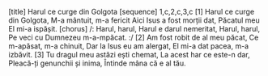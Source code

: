 [title] Harul ce curge din Golgota
[sequence] 1,c,2,c,3,c
[1]
Harul ce curge din Golgota,
M-a mântuit, m-a fericit
Aici Isus a fost morții dat,
Păcatul meu El mi-a ispășit.
[chorus]
/: Harul, harul,
Harul e darul nemeritat,
Harul, harul,
Pe veci cu Dumnezeu m-a-mpăcat. :/
[2]
Am fost robit de al meu păcat,
Ce m-apăsat, m-a chinuit,
Dar la Isus eu am alergat,
El mi-a dat pacea, m-a izbăvit.
[3]
Tu dragul meu astăzi ești chemat,
La acest har ce este-n dar,
Pleacă-ți genunchii și inima,
Întinde mâna că e al tău.

